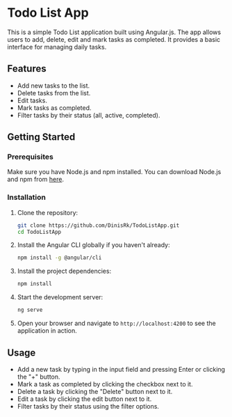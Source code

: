 # Todo List App

This is a simple Todo List application built using Angular.js. The app allows users to add, delete, edit and mark tasks as completed. It provides a basic interface for managing daily tasks.

## Features

- Add new tasks to the list.
- Delete tasks from the list.
- Edit tasks.
- Mark tasks as completed.
- Filter tasks by their status (all, active, completed).

## Getting Started

### Prerequisites

Make sure you have Node.js and npm installed. You can download Node.js and npm from [here](https://nodejs.org/).

### Installation

1. Clone the repository:

    ```bash
    git clone https://github.com/DinisRk/TodoListApp.git
    cd TodoListApp
    ```

2. Install the Angular CLI globally if you haven't already:

    ```bash
    npm install -g @angular/cli
    ```

3. Install the project dependencies:

    ```bash
    npm install
    ```

4. Start the development server:

    ```bash
    ng serve
    ```

5. Open your browser and navigate to `http://localhost:4200` to see the application in action.

## Usage

- Add a new task by typing in the input field and pressing Enter or clicking the "+" button.
- Mark a task as completed by clicking the checkbox next to it.
- Delete a task by clicking the "Delete" button next to it.
- Edit a task by clicking the edit button next to it.
- Filter tasks by their status using the filter options.

